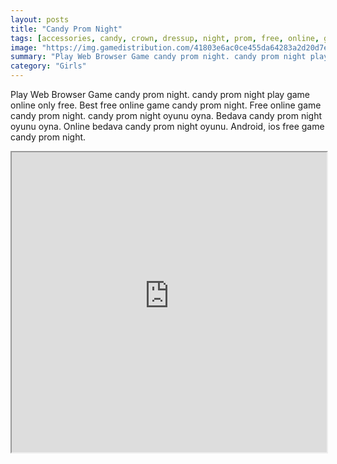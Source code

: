 ```yaml
---
layout: posts
title: "Candy Prom Night"
tags: [accessories, candy, crown, dressup, night, prom, free, online, games, oyna, game, free, games, play, play, games]
image: "https://img.gamedistribution.com/41803e6ac0ce455da64283a2d20d7ed5.jpg"
summary: "Play Web Browser Game candy prom night. candy prom night play game online only free. Best free online game candy prom night. Free online game candy prom night. candy prom night oyunu oyna. Bedava candy prom night oyunu oyna. Online bedava candy prom night oyunu. Android, ios free game candy prom night."
category: "Girls"
---
```


Play Web Browser Game candy prom night. candy prom night play game online only free. Best free online game candy prom night. Free online game candy prom night. candy prom night oyunu oyna. Bedava candy prom night oyunu oyna. Online bedava candy prom night oyunu. Android, ios free game candy prom night.

<iframe width="100%" height="480px;" src="https://html5.gamedistribution.com/41803e6ac0ce455da64283a2d20d7ed5/"></iframe>